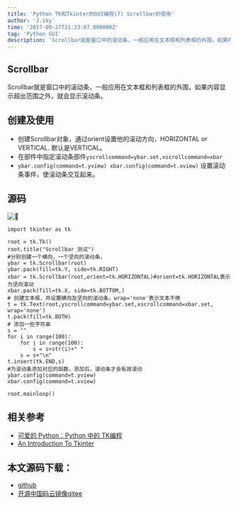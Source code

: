 ```yaml
---
title: 'Python TK和Tkinter的GUI编程(7) Scrollbar的使用'
author: 'J.sky'
time: '2017-09-27T21:23:07.000000Z'
tag: 'Python GUI'
description: 'Scrollbar就是窗口中的滚动条，一般应用在文本框和列表框的外围，如果内容显示超出范围之外，就会显示滚动条。'
---
```


## Scrollbar

Scrollbar就是窗口中的滚动条，一般应用在文本框和列表框的外围，如果内容显示超出范围之外，就会显示滚动条。

## 创建及使用

+ 创建Scrollbar对象，通过orient设置他的滚动方向，HORIZONTAL or VERTICAL. 默认是VERTICAL。
+ 在部件中指定滚动条部件`yscrollcommand=ybar.set,xscrollcommand=xbar`
+ `ybar.config(command=t.yview) xbar.config(command=t.xview)` 设置滚动条事件，使滚动条交互起来。

## 源码

![](https://suiyan.cc/assets/images/media/upload/2017/09/Snip20170927_16.png)

<pre><code class="python">import tkinter as tk

root = tk.Tk()
root.title("Scrollbar 测试")
#分别创建一个横向，一个坚向的滚动条，
ybar = tk.Scrollbar(root)
ybar.pack(fill=tk.Y, side=tk.RIGHT)
xbar = tk.Scrollbar(root,orient=tk.HORIZONTAL)#orient=tk.HORIZONTAL表示为坚向滚动
xbar.pack(fill=tk.X, side=tk.BOTTOM,)
# 创建文本框，并设置横向及坚向的滚动条，wrap='none'表示文本不换
t = tk.Text(root,yscrollcommand=ybar.set,xscrollcommand=xbar.set, wrap='none')
t.pack(fill=tk.BOTH)
# 添加一些字符串
s = ""
for i in range(100):
    for j in range(100):
        s = s+str(i)+" "
    s = s+"\n"
t.insert(tk.END,s)
#为滚动条添加对应的函数，添加后，滚动条才会有效滚动
ybar.config(command=t.yview)
xbar.config(command=t.xview)

root.mainloop()
</code></pre>

## 相关参考

+ [可爱的 Python：Python 中的 TK编程](https://www.ibm.com/developerworks/cn/linux/sdk/python/charm-12/index.html)
+ [An Introduction To Tkinter](http://effbot.org/tkinterbook/tkinter-index.htm)

## 本文源码下载：

+ [github](https://github.com/bosichong/17python.com/tree/master/gui)
+ [开源中国码云镜像gitee](https://gitee.com/J_Sky/17python.com/tree/master/gui)